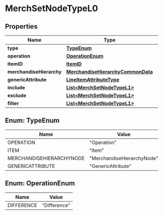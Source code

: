 # MerchSetNodeTypeL0

## Properties
Name | Type | Description | Notes
------------ | ------------- | ------------- | -------------
**type** | [**TypeEnum**](#TypeEnum) |  |  [optional]
**operation** | [**OperationEnum**](#OperationEnum) |  |  [optional]
**itemID** | [**ItemID**](ItemID.md) |  |  [optional]
**merchandiseHierarchy** | [**MerchandiseHierarchyCommonData**](MerchandiseHierarchyCommonData.md) |  |  [optional]
**genericAttribute** | [**LineItemAttributeType**](LineItemAttributeType.md) |  |  [optional]
**include** | [**List&lt;MerchSetNodeTypeL1&gt;**](MerchSetNodeTypeL1.md) |  |  [optional]
**exclude** | [**List&lt;MerchSetNodeTypeL1&gt;**](MerchSetNodeTypeL1.md) |  |  [optional]
**filter** | [**List&lt;MerchSetNodeTypeL1&gt;**](MerchSetNodeTypeL1.md) |  |  [optional]

<a name="TypeEnum"></a>
## Enum: TypeEnum
Name | Value
---- | -----
OPERATION | &quot;Operation&quot;
ITEM | &quot;Item&quot;
MERCHANDISEHIERARCHYNODE | &quot;MerchandiseHierarchyNode&quot;
GENERICATTRIBUTE | &quot;GenericAttribute&quot;

<a name="OperationEnum"></a>
## Enum: OperationEnum
Name | Value
---- | -----
DIFFERENCE | &quot;Difference&quot;
